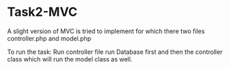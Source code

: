 # Task2-MVC

A slight version of MVC is tried to implement for which there two files controller.php and
model.php

To run the task: Run controller file run Database first and then the controller class which will
run the model class as well.